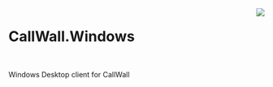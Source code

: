 <img align="right" src="http://leecampbell.github.io/CallWall.Windows/images/icons/CallWall.Windows.png" />

# CallWall.Windows
<br clear="both"/>

Windows Desktop client for CallWall